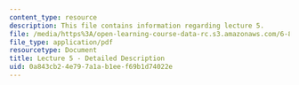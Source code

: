 ```yaml
---
content_type: resource
description: This file contains information regarding lecture 5.
file: /media/https%3A/open-learning-course-data-rc.s3.amazonaws.com/6-851-advanced-data-structures-spring-2012/0a843cb24e797a1ab1eef69b1d74022e_MIT6_851S12_Lecture5.pdf
file_type: application/pdf
resourcetype: Document
title: Lecture 5 - Detailed Description
uid: 0a843cb2-4e79-7a1a-b1ee-f69b1d74022e
---
```

